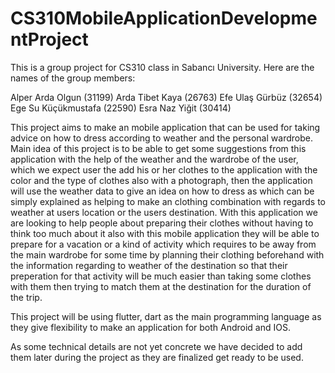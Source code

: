 # CS310MobileApplicationDevelopmentProject
This is a group project for CS310 class in Sabancı University. Here are the names of the group members:

Alper Arda Olgun (31199)
Arda Tibet Kaya (26763)
Efe Ulaş Gürbüz (32654)
Ege Su Küçükmustafa (22590)
Esra Naz Yiğit (30414)

This project aims to make an mobile application that can be used for taking advice on how to dress according to weather and the personal wardrobe.  Main idea of this project is to be able to get some suggestions from this application with the help of the weather and the wardrobe of the user, which we expect user the add his or her clothes to the application with the color and the type of clothes also with a photograph, then the application will use the weather data to give an idea on how to dress as which can be simply explained as helping to make an clothing combination with regards to weather at users location or the users destination. With this application we are looking to help people about preparing their clothes without having to think too much about it also with this mobile application they will be able to prepare for a vacation or a kind of activity which requires to be away from the main wardrobe for some time by planning their clothing beforehand with the information regarding to weather of the destination so that their preperation for that activity will be much easier than taking some clothes with them then trying to match them at the destination for the duration of the trip.

This project will be using flutter, dart as the main programming language as they give flexibility to make an application for both Android and IOS.

As some technical details are not yet concrete we have decided to add them later during the project as they are finalized get ready to be used.